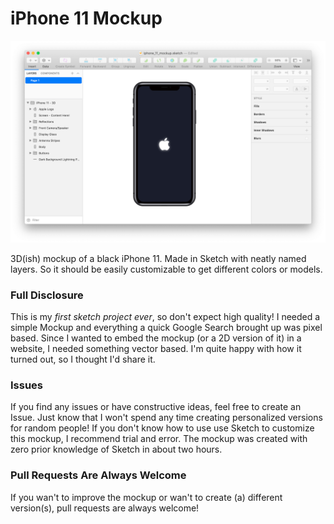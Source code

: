 # iPhone 11 Mockup

![](screenshot.png)

3D(ish) mockup of a black iPhone 11. Made in Sketch with neatly named layers. So it should be easily customizable to get different colors or models.

### Full Disclosure 

This is my *first sketch project ever*, so don't expect high quality! I needed a simple Mockup and everything a quick Google Search brought up was pixel based. Since I wanted to embed the mockup (or a 2D version of it) in a website, I needed something vector based. I'm quite happy with how it turned out, so I thought I'd share it.

### Issues

If you find any issues or have constructive ideas, feel free to create an Issue. Just know that I won't spend any time creating personalized versions for random people! If you don't know how to use use Sketch to customize this mockup, I recommend trial and error. The mockup was created with zero prior knowledge of Sketch in about two hours.

### Pull Requests Are Always Welcome

If you wan't to improve the mockup or wan't to create (a) different version(s), pull requests are always welcome!
